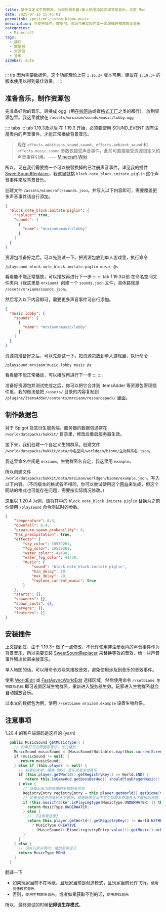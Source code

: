 ```yaml
---
title: 基于自定义生物群系，为你的服务器/单人地图添加区域背景音乐，无需 Mod
date: 2025-07-16 15:45:01
permalink: /post/mc-custom-biome-music
description: 只使用插件、数据包、资源包来实现在某一区域循环播放背景音乐
categories: 
  - Minecraft
tags: 
  - 插件
  - 数据包
  - 资源包
  - 音乐
sidebar: auto
---
```


::: tip
因为需要数据包，这个功能理论上在 `1.16.2+` 版本可用，建议在 `1.19.3+` 的版本使用以得到最佳效果。
:::

## 准备音乐，制作资源包

先准备好你的音乐，转换成 ogg（用[在线网站](https://www.aconvert.com/cn/audio/mp3-to-ogg/)或者[格式工厂](http://www.pcgeshi.com/download.html)之类的都行），放到资源包里。我这里就放在 `/assets/mrxiaom/sounds/music/lobby.ogg`

:::: tabs
::: tab 1.19.3及以后
在 1.19.3 开始，必须要使用 SOUND_EVENT 固有注册表内的声音事件，才能正常播放背景音乐。
> 现在 `effects.additions_sound.sound`、`​effects.ambient_sound` 和 `​effects.music.sound` 参数仅接受声音事件，此前可直接接受资源包定义的声音事件引用。—— [Minecraft Wiki](https://zh.minecraft.wiki/w/%E7%94%9F%E7%89%A9%E7%BE%A4%E7%B3%BB%E5%AE%9A%E4%B9%89%E6%A0%BC%E5%BC%8F?variant=zh-cn#%E5%8E%86%E5%8F%B2)

所以，现在我们需要找一个可以被替换掉的已注册声音事件。详见我的插件 [SweetSoundReplacer](https://github.com/MrXiaoM/SweetSoundReplacer)，我这里就挑 `block.note_block.imitate.piglin` 这个声音事件来放背景音乐。

创建文件 `/assets/minecraft/sounds.json`，并写入以下内容即可，需要覆盖更多声音事件请自行添加。
```json
{
  "block.note_block.imitate.piglin": {
    "replace": true,
    "sounds": [
      {
        "name": "mrxiaom:music/lobby"
      }
    ]
  }
}
```

资源包准备好之后，可以先测试一下。把资源包放到单人游戏里，执行命令
```
/playsound block.note_block.imitate.piglin music @s
```
看看能不能正常播放，可以播放再进行下一步
:::
::: tab 1.19.3以前
在命名空间文件夹内（我这里是 `mrxiaom`）创建一个 `sounds.json` 文件，具体路径是 `/assets/mrxiaom/sounds.json`。

然后写入以下内容即可，需要更多声音事件可自行添加。
```json
{
  "music.lobby": {
    "sounds": [
      {
        "name": "mrxiaom:music/lobby"
      }
    ]
  }
}
```

资源包准备好之后，可以先测试一下。把资源包放到单人游戏里，执行命令
```
/playsound mrxiaom:music.lobby music @s
```
看看能不能正常播放，可以播放再进行下一步
:::
::::

准备好资源包并测试完成之后，你可以把它合并到 ItemsAdder 等资源包管理插件里，我的做法是把 `/assets/` 目录的内容复制到 `/plugins/ItemsAdder/contents/mrxiaom/resourcepack/` 里面。

## 制作数据包

对于 Spigot 及其衍生服务端，服务器的数据包通常在 `/world/datapacks/bukkit/` 目录里，修改后重启服务器生效。

接下来，我们创建一个自定义生物群系，创建文件 `/world/datapacks/bukkit/data/命名空间/worldgen/biome/生物群系名.json`。

我这里命名空间是 `mrxiaom`。生物群系名自定，我这里用 `example`。

所以创建文件 `/world/datapacks/bukkit/data/mrxiaom/worldgen/biome/example.json`，写入以下内容。（不同版本的格式各不相同，你可以尝试使用这个[网站](https://misode.github.io/worldgen/biome/)来生成，但这个网站的格式也可能存在问题，需要按实际情况修改。）

这里以 1.20.4 为例，请将其中的 `block.note_block.imitate.piglin` 替换为之前你使用 `/playsound` 命令测试时的参数。
```json
{
    "temperature": 0.8,
    "downfall": 0.4,
    "creature_spawn_probability": 0,
    "has_precipitation": true,
    "effects": {
        "sky_color": 10539261,
        "fog_color": 10539261,
        "water_color": 41430,
        "water_fog_color": 41430,
        "music": {
            "sound": "block.note_block.imitate.piglin",
            "min_delay": 10,
            "max_delay": 20,
            "replace_current_music": true
        }
    },
    "starts": [],
    "spawners": {},
    "spawn_costs": {},
    "carvers": {},
    "features": []
}
```

## 安装插件

上文提到过，由于 1.19.3+ 做了一点修改，不允许使用非注册表内的声音事件作为背景音乐，所以需要安装 [SweetSoundReplacer](https://github.com/MrXiaoM/SweetSoundReplacer) 来替换等效的音效，给一些声音事件腾出位置来放音乐。

单人地图的话，可以用命令方块来播放音效，避免使用涉及到音乐的音效事件。

使用 [WorldEdit](https://modrinth.com/plugin/worldedit/versions?l=bukkit) 或 [FastAsyncWorldEdit](https://modrinth.com/plugin/fastasyncworldedit/versions?l=paper) 选择区域，然后使用命令 `//setbiome 生物群系名称` 即可设置区域生物群系，重新进入服务器生效。玩家进入生物群系就会自动播放音乐。

以本文的数据包为例，使用 `//setbiome mrxiaom:example` 设置生物群系。

## 注意事项

1.20.4 的客户端源码是这样的 (yarn)
```java
  public MusicSound getMusicType() {
    // 如果打开的界面有音乐，优先播放
    MusicSound musicSound = (MusicSound)Nullables.map(this.currentScreen, Screen::getMusic);
    if (musicSound != null) {
       return musicSound;
    } else if (this.player != null) {
      // 如果在末地，播放 BOSS 音乐或者末地音乐
      if (this.player.getWorld().getRegistryKey() == World.END) {
         return this.inGameHud.getBossBarHud().shouldPlayDragonMusic() ? MusicType.DRAGON : MusicType.END;
      } else {
        // 获取玩家当前位置的生物群系信息
        RegistryEntry registryEntry = this.player.getWorld().getBiome(this.player.getBlockPos());
        // 如果当前正则播放水下音乐，或者玩家在水下且生物群系有播放水下音乐的标签，播放水下音乐
        if (this.musicTracker.isPlayingType(MusicType.UNDERWATER) || this.player.isSubmergedInWater() && registryEntry.isIn(BiomeTags.PLAYS_UNDERWATER_MUSIC)) {
          return MusicType.UNDERWATER;
        } else {
          // 【注意看这里】
          return this.player.getWorld().getRegistryKey() != World.NETHER && this.player.getAbilities().creativeMode && this.player.getAbilities().allowFlying
            ? MusicType.CREATIVE
            : (MusicSound)((Biome)registryEntry.value()).getMusic().orElse(MusicType.GAME);
        }
      }
    } else {
      // 没有玩家实例时，播放菜单音乐
      return MusicType.MENU;
    }
  }
```
翻译一下
+ 如果玩家当前不在地狱，且玩家当前是创造模式，且玩家当前允许飞行。`使用创造模式音乐`
+ 否则，`使用生物群系音乐`，或者如果获取不到的话，`使用游戏音乐`

所以，最终测试的时候**记得调生存模式**。
